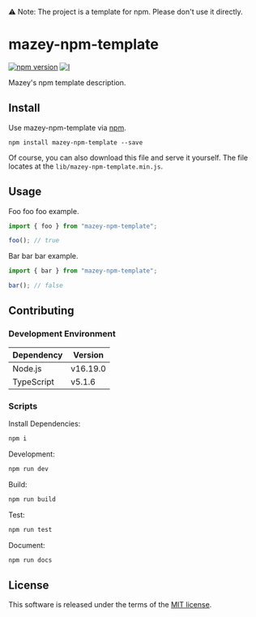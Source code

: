 <!-- markdownlint-disable MD041 -->

⚠️ Note: The project is a template for npm. Please don't use it directly.

# mazey-npm-template

[![npm version][npm-image]][npm-url]
[![l][l-image]][l-url]

[npm-image]: https://img.shields.io/npm/v/mazey-npm-template
[npm-url]: https://npmjs.org/package/mazey-npm-template
[l-image]: https://img.shields.io/npm/l/mazey-npm-template
[l-url]: https://github.com/mazeyqian/mazey-npm-template

Mazey's npm template description.

## Install

Use mazey-npm-template via [npm](https://www.npmjs.com/package/mazey-npm-template).

```shell
npm install mazey-npm-template --save
```

Of course, you can also download this file and serve it yourself. The file locates at the `lib/mazey-npm-template.min.js`.

## Usage

Foo foo foo example.

```javascript
import { foo } from "mazey-npm-template";

foo(); // true
```

Bar bar bar example.

```javascript
import { bar } from "mazey-npm-template";

bar(); // false
```

## Contributing

### Development Environment

| Dependency | Version  |
|------------|----------|
| Node.js    | v16.19.0 |
| TypeScript | v5.1.6   |

### Scripts

Install Dependencies:

```bash
npm i
```

Development:

```bash
npm run dev
```

Build:

```bash
npm run build
```

Test:

```bash
npm run test
```

Document:

```bash
npm run docs
```

## License

This software is released under the terms of the [MIT license](https://github.com/mazeyqian/mazey-npm-template/blob/main/LICENSE).
